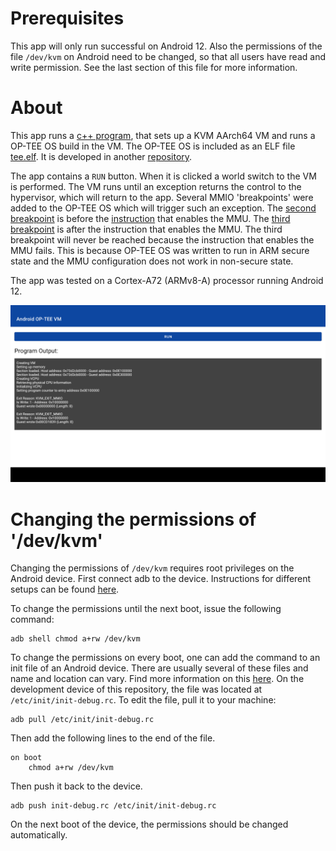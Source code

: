 # Prerequisites

This app will only run successful on Android 12.
Also the permissions of the file `/dev/kvm` on Android need to be changed,
so that all users have read and write permission.
See the last section of this file for more information.

# About

This app runs a [c++ program](https://github.com/Lenz-K/android-kvm-hello-world/blob/optee/app/src/main/cpp/kvm_test.cpp),
that sets up a KVM AArch64 VM and runs a OP-TEE OS build in the VM.
The OP-TEE OS is included as an ELF file [tee.elf](https://github.com/Lenz-K/android-kvm-hello-world/tree/optee/app/src/main/assets/bin).
It is developed in another [repository](https://github.com/Lenz-K/optee_os_kvm/tree/plat-kvm).

The app contains a `RUN` button. When it is clicked a world switch to the VM is performed.
The VM runs until an exception returns the control to the hypervisor, which will return to the app.
Several MMIO 'breakpoints' were added to the OP-TEE OS which will trigger such an exception.
The [second breakpoint](https://github.com/Lenz-K/optee_os_kvm/blob/plat-kvm/core/arch/arm/kernel/entry_a64.S#L401) is before the [instruction](https://github.com/Lenz-K/optee_os_kvm/blob/plat-kvm/core/arch/arm/kernel/entry_a64.S#L402) that enables the MMU.
The [third breakpoint](https://github.com/Lenz-K/optee_os_kvm/blob/plat-kvm/core/arch/arm/kernel/entry_a64.S#L404) is after the instruction that enables the MMU.
The third breakpoint will never be reached because the instruction that enables the MMU fails.
This is because OP-TEE OS was written to run in ARM secure state
and the MMU configuration does not work in non-secure state.

The app was tested on a Cortex-A72 (ARMv8-A) processor running Android 12.

![Screenshot](Screenshot.png)

# Changing the permissions of '/dev/kvm'

Changing the permissions of `/dev/kvm` requires root privileges on the Android device.
First connect adb to the device.
Instructions for different setups can be found [here](https://developer.android.com/studio/command-line/adb).

To change the permissions until the next boot, issue the following command:
```
adb shell chmod a+rw /dev/kvm
```

To change the permissions on every boot, one can add the command to an init file of an Android device.
There are usually several of these files and name and location can vary.
Find more information on this [here](https://android.googlesource.com/platform/system/core/+/master/init/README.md).
On the development device of this repository, the file was located at `/etc/init/init-debug.rc`.
To edit the file, pull it to your machine:
```
adb pull /etc/init/init-debug.rc
```

Then add the following lines to the end of the file.
```
on boot
    chmod a+rw /dev/kvm
```

Then push it back to the device.
```
adb push init-debug.rc /etc/init/init-debug.rc
```
On the next boot of the device, the permissions should be changed automatically.
